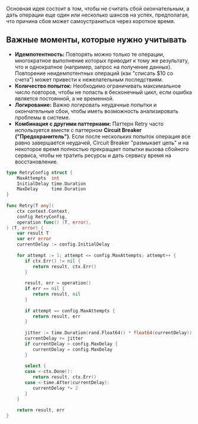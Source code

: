 
Основная идея состоит в том, чтобы не считать сбой окончательным, а дать операции еще один или несколько шансов на успех, предполагая, что причина сбоя может самоустраниться через короткое время.

## Важные моменты, которые нужно учитывать

- **Идемпотентность:** Повторять можно только те операции, многократное выполнение которых приводит к тому же результату, что и однократное (например, запрос на получение данных). Повторение неидемпотентных операций (как "списать $10 со счета") может привести к нежелательным последствиям.
- **Количество попыток:** Необходимо ограничивать максимальное число повторов, чтобы не попасть в бесконечный цикл, если ошибка является постоянной, а не временной.
- **Логирование:** Важно логировать неудачные попытки и окончательные сбои, чтобы иметь возможность анализировать проблемы в системе.
- **Комбинация с другими паттернами:** Паттерн Retry часто используется вместе с паттерном **Circuit Breaker ("Предохранитель")**. Если после нескольких попыток операция все равно завершается неудачей, Circuit Breaker "размыкает цепь" и на некоторое время полностью прекращает попытки вызова сбойного сервиса, чтобы не тратить ресурсы и дать сервису время на восстановление.

```go
type RetryConfig struct {  
    MaxAttempts  int  
    InitialDelay time.Duration  
    MaxDelay     time.Duration  
}  
  
func Retry[T any](  
    ctx context.Context,  
    config RetryConfig,  
    operation func() (T, error),  
) (T, error) {  
    var result T  
    var err error  
    currentDelay := config.InitialDelay  
  
    for attempt := 1; attempt <= config.MaxAttempts; attempt++ {  
       if ctx.Err() != nil {  
          return result, ctx.Err()  
       }  
  
       result, err = operation()  
       if err == nil {  
          return result, nil  
       }  
  
       if attempt == config.MaxAttempts {  
          return result, err  
       }  
  
       jitter := time.Duration(rand.Float64() * float64(currentDelay))  
       currentDelay += jitter  
       if currentDelay > config.MaxDelay {  
          currentDelay = config.MaxDelay  
       }  
  
       select {  
       case <-ctx.Done():  
          return result, ctx.Err()  
       case <-time.After(currentDelay):  
          currentDelay *= 2  
       }  
    }  
  
    return result, err  
}
```